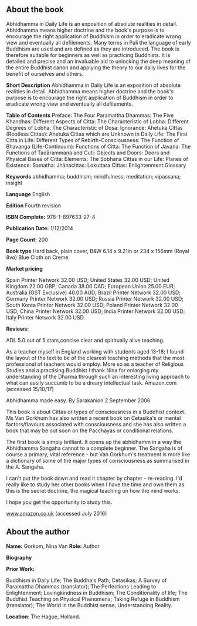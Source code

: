 ## About the book
Abhidhamma in Daily Life is an exposition of absolute realities in detail. Abhidhamma means higher doctrine and the book's purpose is to encourage the right application of Buddhism in order to eradicate wrong view and eventually all defilements. Many terms in Pali the language of early Buddhism are used and are defined as they are introduced. The book is therefore suitable for beginners as well as practicing Buddhists. It is detailed and precise and an invaluable aid to unlocking the deep meaning of the entire Buddhist canon and applying the theory to our daily lives for the benefit of ourselves and others.

**Short Description** 
Abhidhamma in Daily Life is an exposition of absolute realities in detail. Abhidhamma means higher doctrine and the book's purpose is to encourage the right application of Buddhism in order to eradicate wrong view and eventually all defilements.  

**Table of Contents** Preface: The Four Paramattha Dhammas: The Five Khandhas: Different Aspects of Citta: The Characteristic of Lobha: Different Degrees of Lobha: The Characteristic of Dosa: Ignorance: Ahetuka Cittas (Rootless Cittas): Ahetuka Cittas which are Unknown in Daily Life: The First Citta in Life: Different Types of Rebirth-Consciousness: The Function of Bhavanga (Life-Continuum): Functions of Citta: The Function of Javana: The Functions of Tadārammaṇa and Cuti: Objects and Doors: Doors and Physical Bases of Citta: Elements: The Sobhana Cittas in our Life: Planes of Existence: Samatha: Jhānacittas: Lokuttara Cittas: Enlightenment:Glossary

**Keywords** abhidhamma; buddhism; mindfulness; meditation; vipassana; insight

**Language** English

**Edition** Fourth revision

**ISBN Complete:** 978-1-897633-27-4 

**Publication Date:** 1/12/2014

**Page Count:** 200 

**Book type** Hard back, plain cover, B&W 6.14 x 9.21in or 234 x 156mm (Royal 8vo) Blue Cloth on Creme

**Market pricing**

Spain Printer Network 	32.00 USD;
United States 	32.00 USD;
United Kingdom 	22.00 GBP;
Canada 	38.00 CAD;
European Union 	25.00 EUR;
Australia (GST Exclusive) 40.00 AUD;
Brazil Printer Network 	32.00 USD;
Germany Printer Network 32.00 USD;
Russia Printer Network 	32.00 USD;
South Korea Printer Network 	32.00 USD;
Poland Printer Network 	32.00 USD; 
China Printer Network 	32.00 USD; 
India Printer Network 	32.00 USD; 
Italy Printer Network 	32.00 USD. 

**Reviews:**

ADL 5.0 out of 5 stars,concise clear and spiritually alive teaching.

As a teacher myself in England working with students aged 13-18; I found the layout of the text to be of the clearest teaching methods that the most professional of teachers would employ. More so as a teacher of Religious Studies and a practising Buddhist I thank Nina for enlarging my understanding of the Dharma through such an interesting living approach to what can easily succumb to be a dreary intellectual task. Amazon.com (accessed 15/10/17)

Abhidhamma made easy. By Sarakanion 2 September 2006

This book is about Cittas or types of consciousness in a Buddhist context. Ms Van Gorkhum has also written a recent book on Cetasika's or mental factors/flavours associated with consciousness and she has also written a book that may be out soon on the Pacchayas or conditional relations.

The first book is simply brilliant. It opens up the abhidhamm in a way the Abhidhamma Sangaha cannot to a complete beginner. The Sangaha is of course a primary, vital reference - but Van Gorkhum's treatment is more like a dictionary of some of the major types of consciousness as summarised in the A. Sangaha.

I can't put the book down and read it chapter by chapter - re-reading. I'd really like to study her other books when I have the time and own them as this is the secret doctrine, the magical teaching on how the mind works.

I hope you get the opportunity to study this.

www.amazon.co.uk (accessed July 2016)

## About the author

**Name:** Gorkom, Nina Van 	**Role:** Author	

**Biography**
 
**Prior Work:**

Buddhism in Daily Life; The Buddha's Path; Cetasikas; A Survey of Paramattha Dhammas (translator); The Perfections Leading to Enlightenment; Lovingkindness in Buddhism; The Conditionality of life; The Buddhist Teaching on Physical Phenomena; Taking Refuge in Buddhism (translator); The World in the Buddhist sense; Understanding Reality.
 
**Location**: The Hague, Holland.
